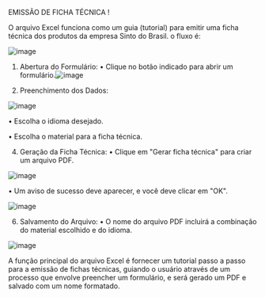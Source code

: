EMISSÃO DE FICHA TÉCNICA !

O arquivo Excel funciona como um guia (tutorial) para emitir uma ficha técnica dos produtos da empresa Sinto do Brasil. o fluxo é:

![image](https://github.com/user-attachments/assets/479a05de-22c2-4627-a2c9-83a899594b0d)

1. Abertura do Formulário:
•	Clique no botão indicado para abrir um formulário.![image](https://github.com/user-attachments/assets/31a7e520-41ef-4bc6-b674-ed8096a43338)

2. Preenchimento dos Dados:

![image](https://github.com/user-attachments/assets/e6ca303b-4db7-40e6-9181-7a5cfb0b04d3)

•	Escolha o idioma desejado.

• Escolha o material para a ficha técnica.

4. Geração da Ficha Técnica:
•	Clique em "Gerar ficha técnica" para criar um arquivo PDF.

![image](https://github.com/user-attachments/assets/e2e766ba-926c-4834-babf-984ebce857c1)

•	Um aviso de sucesso deve aparecer, e você deve clicar em "OK".

![image](https://github.com/user-attachments/assets/1708740c-2b73-4ed0-bed5-efa216ec3063)

6. Salvamento do Arquivo:
•	O nome do arquivo PDF incluirá a combinação do material escolhido e do idioma.

![image](https://github.com/user-attachments/assets/241f3235-0db3-497b-ad05-3a88011f39a1)

A função principal do arquivo Excel é fornecer um tutorial passo a passo para a emissão de fichas técnicas, guiando o 
usuário através de um processo que envolve preencher um formulário, e será gerado um PDF e salvado com um nome formatado.
